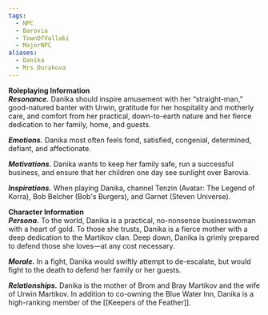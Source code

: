 ```yaml
---
tags:
  - NPC
  - Barovia
  - TownOfVallaki
  - MajorNPC
aliases:
  - Danika
  - Mrs Dorakova
---
```

**Roleplaying Information**  
**_Resonance._** Danika should inspire amusement with her “straight-man,” good-natured banter with Urwin, gratitude for her hospitality and motherly care, and comfort from her practical, down-to-earth nature and her fierce dedication to her family, home, and guests.

**_Emotions._** Danika most often feels fond, satisfied, congenial, determined, defiant, and affectionate.

**_Motivations._** Danika wants to keep her family safe, run a successful business, and ensure that her children one day see sunlight over Barovia.

**_Inspirations._** When playing Danika, channel Tenzin (Avatar: The Legend of Korra), Bob Belcher (Bob's Burgers), and Garnet (Steven Universe).

**Character Information**  
**_Persona._** To the world, Danika is a practical, no-nonsense businesswoman with a heart of gold. To those she trusts, Danika is a fierce mother with a deep dedication to the Martikov clan. Deep down, Danika is grimly prepared to defend those she loves—at any cost necessary.

**_Morale._** In a fight, Danika would swiftly attempt to de-escalate, but would fight to the death to defend her family or her guests.

**_Relationships._** Danika is the mother of Brom and Bray Martikov and the wife of Urwin Martikov. In addition to co-owning the Blue Water Inn, Danika is a high-ranking member of the [[Keepers of the Feather]].